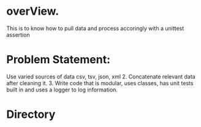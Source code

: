 
# overView.
This is to know how to pull data and process accoringly with a unittest assertion 

# Problem Statement:

Use varied sources of data csv, tsv, json, xml 2. Concatenate relevant data after cleaning it. 3. Write code that is modular, uses classes, has unit tests built in and uses a logger to log information.


# Directory 














